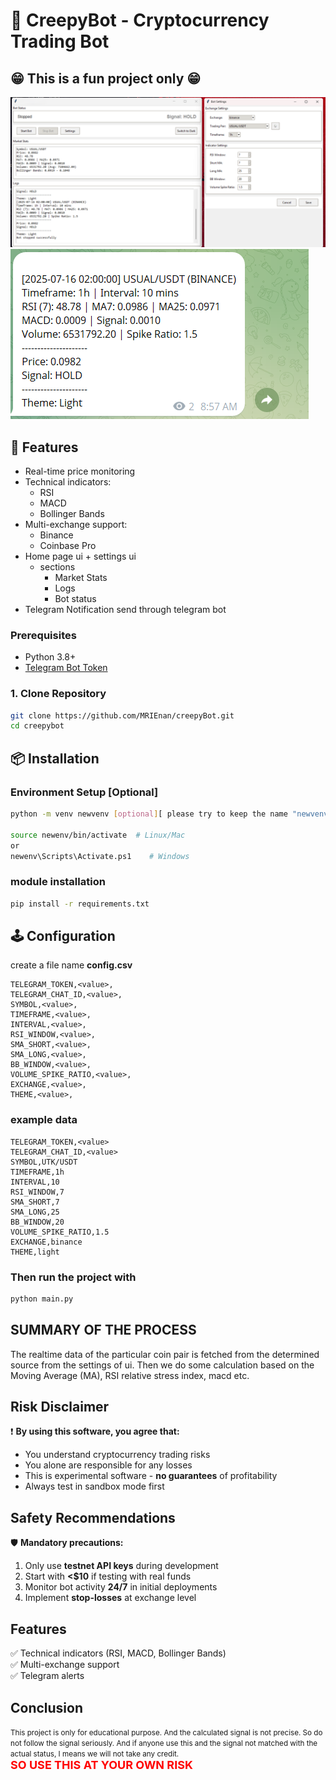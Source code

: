 # 🚀 CreepyBot - Cryptocurrency Trading Bot

## 😁 This is a fun project only 😁

![Bot Preview](asset/media/app_image_1.png)
![Telegram Message Preview](asset/media/bot_image_1.png)

## 🔧 Features

- Real-time price monitoring
- Technical indicators:
  - RSI
  - MACD
  - Bollinger Bands
- Multi-exchange support:
  - Binance
  - Coinbase Pro
- Home page ui + settings ui
  - sections
    - Market Stats
    - Logs
    - Bot status
- Telegram Notification send through telegram bot

### Prerequisites

- Python 3.8+
- [Telegram Bot Token](https://core.telegram.org/bots#create-a-new-bot)

### 1. Clone Repository

```bash
git clone https://github.com/MRIEnan/creepyBot.git
cd creepybot
```

## 📦 Installation

### Environment Setup [Optional]

```bash
python -m venv newvenv [optional][ please try to keep the name "newvenv" as given if want to work within an environment]

source newenv/bin/activate  # Linux/Mac
or
newenv\Scripts\Activate.ps1    # Windows
```

### module installation

```bash
pip install -r requirements.txt
```

## 🕹️ Configuration

create a file name <b>config.csv</b>

```csv
TELEGRAM_TOKEN,<value>,
TELEGRAM_CHAT_ID,<value>,
SYMBOL,<value>,
TIMEFRAME,<value>,
INTERVAL,<value>,
RSI_WINDOW,<value>,
SMA_SHORT,<value>,
SMA_LONG,<value>,
BB_WINDOW,<value>,
VOLUME_SPIKE_RATIO,<value>,
EXCHANGE,<value>,
THEME,<value>,
```

### example data

```csv
TELEGRAM_TOKEN,<value>
TELEGRAM_CHAT_ID,<value>
SYMBOL,UTK/USDT
TIMEFRAME,1h
INTERVAL,10
RSI_WINDOW,7
SMA_SHORT,7
SMA_LONG,25
BB_WINDOW,20
VOLUME_SPIKE_RATIO,1.5
EXCHANGE,binance
THEME,light
```

### Then run the project with

```cmd
python main.py
```

## SUMMARY OF THE PROCESS

The realtime data of the particular coin pair is fetched from the determined source from the settings of ui. Then we do some calculation based on the Moving Average (MA), RSI relative stress index, macd etc.

## Risk Disclaimer

❗ **By using this software, you agree that:**

- You understand cryptocurrency trading risks
- You alone are responsible for any losses
- This is experimental software - **no guarantees** of profitability
- Always test in sandbox mode first

## Safety Recommendations

🛡️ **Mandatory precautions:**

1. Only use **testnet API keys** during development
2. Start with **<$10** if testing with real funds
3. Monitor bot activity **24/7** in initial deployments
4. Implement **stop-losses** at exchange level

## Features

✅ Technical indicators (RSI, MACD, Bollinger Bands)  
✅ Multi-exchange support  
✅ Telegram alerts

## Conclusion

<span><small>This project is only for educational purpose. And the calculated signal is not precise. So do not follow the signal seriously. And if anyone use this and the signal not matched with the actual status, I means we will not take any credit.</small></br>
<b style="font-size:18px;color:red">SO USE THIS AT YOUR OWN RISK</b> <span>
